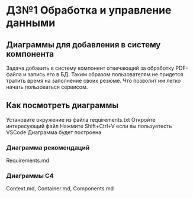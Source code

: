 # ДЗ№1 Обработка и управление данными

## Диаграммы для добавления в систему компонента

Задача добавить в систему компонент отвечающий за обработку PDF-файла и запись его в БД. Таким образом пользователям не придется тратить время на заполнение своих резюме. Что позволит им легко начать пользоваться сервисом.

## Как посмотреть диаграммы

Установите окружение из файла requirements.txt
Откройте интересующий файл
Нажмите Shift+Ctrl+V если вы пользуетесть VSCode
Диаграмма будет построена

### Диаграмма рекомендаций 

Requirements.md

### Диаграммы C4

Context.md, Container.md, Components.md



